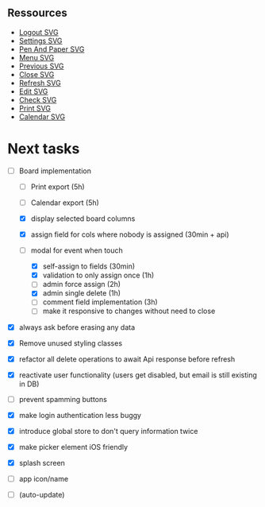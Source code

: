 ## Ressources

- [Logout SVG](https://www.svgrepo.com/svg/115080/logout)
- [Settings SVG](https://www.svgrepo.com/svg/11478/settings)
- [Pen And Paper SVG](https://www.svgrepo.com/svg/41783/pen-and-paper)
- [Menu SVG](https://www.svgrepo.com/svg/3034/menu)
- [Previous SVG](https://www.svgrepo.com/svg/79187/left-arrow)
- [Close SVG](https://www.svgrepo.com/svg/30681/close)
- [Refresh SVG](https://www.svgrepo.com/svg/76889/refresh)
- [Edit SVG](https://www.svgrepo.com/svg/56967/edit)
- [Check SVG](https://www.svgrepo.com/svg/125862/check)
- [Print SVG](https://www.svgrepo.com/svg/476458/print)
- [Calendar SVG](https://www.svgrepo.com/svg/511575/calendar-1322)

# Next tasks

- [ ] Board implementation

  - [ ] Print export (5h)
  - [ ] Calendar export (5h)

  - [x] display selected board columns
  - [x] assign field for cols where nobody is assigned (30min + api)

  - [ ] modal for event when touch
    - [x] self-assign to fields (30min)
    - [x] validation to only assign once (1h)
    - [ ] admin force assign (2h)
    - [x] admin single delete (1h)
    - [ ] comment field implementation (3h)
    - [ ] make it responsive to changes without need to close

- [x] always ask before erasing any data
- [x] Remove unused styling classes
- [x] refactor all delete operations to await Api response before refresh
- [x] reactivate user functionality (users get disabled, but email is still existing in DB)
- [ ] prevent spamming buttons
- [x] make login authentication less buggy
- [x] introduce global store to don't query information twice
- [x] make picker element iOS friendly
- [x] splash screen
- [ ] app icon/name
- [ ] (auto-update)
